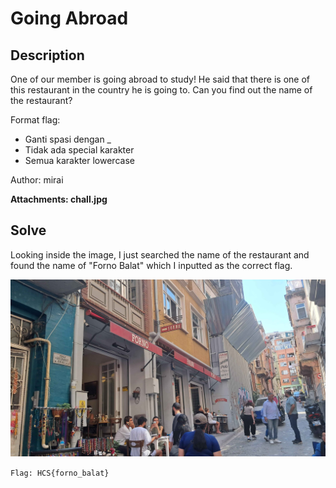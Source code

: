 # Going Abroad

## Description

One of our member is going abroad to study! He said that there is one of this restaurant in the country he is going to. Can you find out the name of the restaurant?

Format flag:
*   Ganti spasi dengan _
*   Tidak ada special karakter
*   Semua karakter lowercase

Author: mirai

**Attachments: chall.jpg**

## Solve

Looking inside the image, I just searched the name of the restaurant and found the name of "Forno Balat" which I inputted as the correct flag.

![](chall.jpg)

`Flag: HCS{forno_balat}`